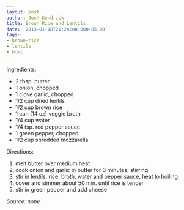 ```yaml
---
layout: post
author: Josh Kendrick
title: Brown Rice and Lentils
date: '2013-01-18T21:24:00.000-05:00'
tags:
- brown-rice
- lentils
- bowl
---
```


Ingredients:
* 2 tbsp. butter
* 1 onion, chopped
* 1 clove garlic, chopped
* 1/2 cup dried lentils
* 1/2 cup brown rice
* 1 can (14 oz) veggie broth
* 1/4 cup water
* 1/4 tsp. red pepper sauce
* 1 green pepper, chopped
* 1/2 cup shredded mozzarella

Directions:
1. melt butter over medium heat
2. cook onion and garlic in butter for 3 minutes, stirring
3. stir in lentils, rice, broth, water and pepper sauce, heat to boiling
4. cover and simmer about 50 min. until rice is tender
5. stir in green pepper and add cheese

*Source: none*